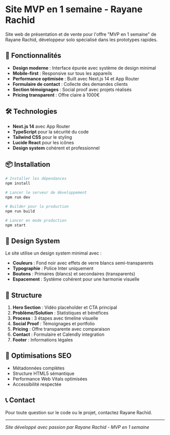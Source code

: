 # Site MVP en 1 semaine - Rayane Rachid

Site web de présentation et de vente pour l'offre "MVP en 1 semaine" de Rayane Rachid, développeur solo spécialisé dans les prototypes rapides.

## 🚀 Fonctionnalités

- **Design moderne** : Interface épurée avec système de design minimal
- **Mobile-first** : Responsive sur tous les appareils
- **Performance optimisée** : Built avec Next.js 14 et App Router
- **Formulaire de contact** : Collecte des demandes clients
- **Section témoignages** : Social proof avec projets réalisés
- **Pricing transparent** : Offre claire à 1000€

## 🛠 Technologies

- **Next.js 14** avec App Router
- **TypeScript** pour la sécurité du code
- **Tailwind CSS** pour le styling
- **Lucide React** pour les icônes
- **Design system** cohérent et professionnel

## 📦 Installation

```bash
# Installer les dépendances
npm install

# Lancer le serveur de développement
npm run dev

# Builder pour la production
npm run build

# Lancer en mode production
npm start
```

## 🎨 Design System

Le site utilise un design system minimal avec :

- **Couleurs** : Fond noir avec effets de verre blancs semi-transparents
- **Typographie** : Police Inter uniquement
- **Boutons** : Primaires (blancs) et secondaires (transparents)
- **Espacement** : Système cohérent pour une harmonie visuelle

## 📱 Structure

1. **Hero Section** : Vidéo placeholder et CTA principal
2. **Problème/Solution** : Statistiques et bénéfices
3. **Process** : 3 étapes avec timeline visuelle
4. **Social Proof** : Témoignages et portfolio
5. **Pricing** : Offre transparente avec comparaison
6. **Contact** : Formulaire et Calendly integration
7. **Footer** : Informations légales

## 🎯 Optimisations SEO

- Métadonnées complètes
- Structure HTML5 sémantique
- Performance Web Vitals optimisées
- Accessibilité respectée

## 📞 Contact

Pour toute question sur le code ou le projet, contactez Rayane Rachid.

---

*Site développé avec passion par Rayane Rachid - MVP en 1 semaine* 
